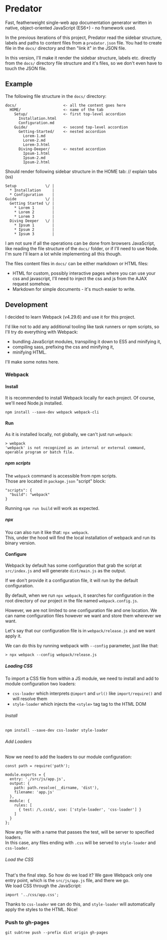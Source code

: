 # Predator
Fast, featherweight single-web app documentation generator written in native, object-oriented JavaScript (ES6+) - no framework used.   
     
In the previous iterations of this project, Predator read the sidebar structure, labels and paths to content files from a `predator.json` file. You had to create file in the `docs/` directory and then "link it" in the JSON file.   
    
In this version, I'll make it render the sidebar structure, labels etc. directly from the `docs/` directory file structure and it's files, so we don't even have to touch the JSON file.   

## Example
The following file structure in the `docs/` directory:
```
docs/                     <- all the content goes here        
  HOME/                   <- name of the tab
    Setup/                <- first top-level accordion
      Installation.html
      Configuration.md
    Guide/                <- second top-level accordion
      Getting-Started/    <- nested accordion
        Lorem-1.md
        Lorem-2.md
        Lorem-3.html
      Diving-Deeper/      <- nested accordion
        Ipsum-1.html
        Ipsum-2.md
        Ipsum-2.html
```
Should render following sidebar structure in the HOME tab: // explain tabs (ss)
```
Setup             \/ |
  * Installation     |
  * Configuration    |
Guide             \/ |
  Getting Started \/ |
    * Lorem 1        |
    * Lorem 2        |
    * Lorem 3        |
  Diving Deeper   \/ |
    * Ipsum 1        |
    * Ipsum 2        |
    * Ipsum 3        |
```

I am not sure if all the operations can be done from browsers JavaScript, like reading the file structure of the `docs/` folder, or if I'll need to use Node. I'm sure I'll learn a lot while implementing all this though.
   
The files content files in `docs/` can be either markdown or HTML files:
- HTML for custom, possibly interactive pages where you can use your css and javascript, I'll need to inject the css and js from the AJAX request somehow.
- Markdown for simple documents - it's much easier to write.




## Development
I decided to learn Webpack (v4.29.6) and use it for this project.   
   
I'd like not to add any additional tooling like task runners or npm scripts, so I'll try do everything with Webpack:
- bundling JavaScript modules, transpiling it down to ES5 and minifying it,
- compiling sass, prefixing the css and minifying it,
- minifying HTML.
   
I'll make some notes here.   

### Webpack

#### Install
It is recommended to install Webpack locally for each project. Of course, we'll need Node.js installed.
```
npm install --save-dev webpack webpack-cli
```

#### Run
As it is installed locally, not globally, we can't just run `webpack`:
```
> webpack
'webpack' is not recognized as an internal or external command,
operable program or batch file.
```

##### npm scripts
The `webpack` command is accessible from npm scripts.   
Those are located in `package.json` "script" block:
```
"scripts": {
  "build": "webpack"
}
```
Running `npm run build` will work as expected.

##### npx
You can also run it like that: `npx webpack`.   
This, under the hood will find the local installation of webpack and run its binary version.   


#### Configure
Webpack by default has some configuration that grab the script at `src/index.js` and will generate `dist/main.js` as the output.   

If we don't provide it a configuration file, it will run by the default configuration.   

By default, when we run `npx webpack`, it searches for configuration in the root directory of our project in the file named `webpack.config.js`.

However, we are not limited to one configuration file and one location. We can name configuration files however we want and store them wherever we want.

Let's say that our configuration file is in `webpack/release.js` and we want apply it.   

We can do this by running webpack with `--config` parameter, just like that:
```
> npx webpack --config webpack/release.js
```

##### Loading CSS
To import a CSS file from within a JS module, we need to install and add to module configuration two loaders:
- `css-loader` which interprets `@import` and `url()` like `import/require()` and will resolve them
- `style-loader` which injects the `<style>` tag tag to the HTML DOM

###### Install
```
npm install --save-dev css-loader style-loader
```

###### Add Loaders
Now we need to add the loaders to our module configuration:
```
const path = require('path');

module.exports = {
  entry: './src/js/app.js',
  output: {
    path: path.resolve(__dirname, 'dist'),
    filename: 'app.js'
  },
  module: {
    rules: [
      { test: /\.css$/, use: ['style-loader', 'css-loader'] }
    ]
  }
};
```

Now any file with a name that passes the test, will be server to specified loaders.   
In this case, any files ending with `.css` will be served to `style-loader` and `css-loader`.   

###### Load the CSS
That's the final step. So how do we load it? We gave Webpack only one entry point, which is the `src/js/app.js` file, and there we go.   
We load CSS through the JavaScript:
```
import '../css/app.css';
```
Thanks to `css-loader` we can do this, and `style-loader` will automatically apply the styles to the HTML. Nice!


### Push to gh-pages
```
git subtree push --prefix dist origin gh-pages
```